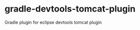 gradle-devtools-tomcat-plugin
=============================

Gradle plugin for eclipse devtools tomcat plugin
